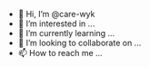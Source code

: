 - 👋 Hi, I’m @care-wyk
- 👀 I’m interested in ...
- 🌱 I’m currently learning ...
- 💞️ I’m looking to collaborate on ...
- 📫 How to reach me ...

<!---
care-wyk/care-wyk is a ✨ special ✨ repository because its `README.md` (this file) appears on your GitHub profile.
You can click the Preview link to take a look at your changes.
--->
